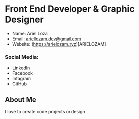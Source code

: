 # Front End Developer & Graphic Designer
 - Name: Ariel Loza
 - Email: ariellozam.dev@gmail.com
 - Website: (https://arielozam.xyz)[ARIELOZAM]

### Social Media:
- LinkedIn
- Facebook
- Intagram
- GitHub


## About Me
I love to create code projects or design
